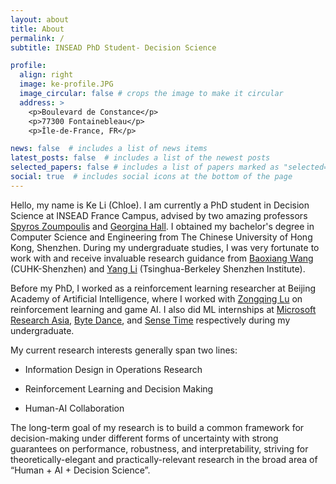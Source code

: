 ```yaml
---
layout: about
title: About
permalink: /
subtitle: INSEAD PhD Student- Decision Science

profile:
  align: right
  image: ke-profile.JPG
  image_circular: false # crops the image to make it circular
  address: >
    <p>Boulevard de Constance</p>
    <p>77300 Fontainebleau</p>
    <p>Île-de-France, FR</p>

news: false  # includes a list of news items
latest_posts: false  # includes a list of the newest posts
selected_papers: false # includes a list of papers marked as "selected={true}"
social: true  # includes social icons at the bottom of the page
---
```


Hello, my name is Ke Li (Chloe). I am currently a PhD student in Decision Science at INSEAD France Campus, advised by two amazing professors [Spyros Zoumpoulis](https://www.insead.edu/faculty/spyros-zoumpoulis) and [Georgina Hall](https://sites.google.com/view/georgina-hall). I obtained my bachelor's degree in Computer Science and Engineering from The Chinese University of Hong Kong, Shenzhen. During my undergraduate studies, I was very fortunate to work with and receive invaluable research guidance from [Baoxiang Wang](https://bxiangwang.github.io/) (CUHK-Shenzhen) and [Yang Li](http://yangli-feasibility.com/home/) (Tsinghua-Berkeley Shenzhen Institute).

Before my PhD, I worked as a reinforcement learning researcher at Beijing Academy of Artificial Intelligence, where I worked with [Zongqing Lu](https://z0ngqing.github.io/) on reinforcement learning and game AI. I also did ML internships at [Microsoft Research Asia](https://www.microsoft.com/en-us/research/lab/microsoft-research-asia/), [Byte Dance](https://www.bytedance.com/en/), and [Sense Time](https://www.sensetime.com/en) respectively during my undergraduate.

My current research interests generally span two lines:

- Information Design in Operations Research

- Reinforcement Learning and Decision Making 

- Human-AI Collaboration

The long-term goal of my research is to build a common framework for decision-making under different forms of uncertainty with strong guarantees on performance, robustness, and interpretability, striving for theoretically-elegant and practically-relevant research in the broad area of “Human + AI + Decision Science”.